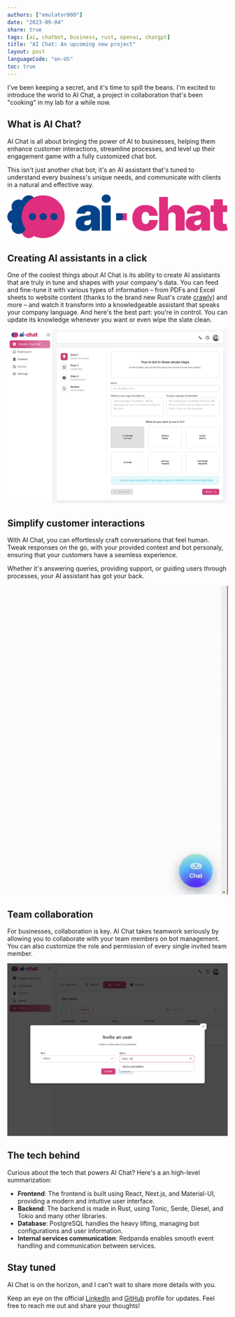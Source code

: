 ```yaml
---
authors: ["emulator000"]
date: "2023-09-04"
share: true
tags: [ai, chatbot, business, rust, openai, chatgpt]
title: "AI Chat: An upcoming new project"
layout: post
languageCode: "en-US"
toc: true
---
```


I've been keeping a secret, and it's time to spill the beans. I'm excited to introduce the world to AI Chat, a project
in collaboration that's been "cooking" in my lab for a while now.

## What is AI Chat?

AI Chat is all about bringing the power of AI to businesses, helping them enhance customer interactions, streamline
processes, and level up their engagement game with a fully customized chat bot.

This isn't just another chat bot; it's an AI assistant that's tuned to understand every business's unique needs, and
communicate with clients in a natural and effective way.

![ai-chat-logo](/assets/img/ai-chat/logo.png)

## Creating AI assistants in a click

One of the coolest things about AI Chat is its ability to create AI assistants that are truly in tune and shapes with
your company's data. You can feed and fine-tune it with various types of information – from PDFs and Excel sheets to
website content (thanks to the brand new Rust's crate [crawly](https://github.com/CrystalSoft/crawly)) and more – and watch it transform into a knowledgeable
assistant that speaks your company language. And here's the best part: you're in control. You can update its knowledge
whenever you want or even wipe the slate clean.

![ai-chat-screen1](/assets/img/ai-chat/screen1-en.png)

## Simplify customer interactions

With AI Chat, you can effortlessly craft conversations that feel human. Tweak responses on the go, with your provided
context and bot personaly, ensuring that your customers have a seamless experience.

Whether it's answering queries, providing support, or guiding users through processes, your AI assistant has got your back.

![ai-chat-video](/assets/img/ai-chat/video-en.gif)

## Team collaboration

For businesses, collaboration is key. AI Chat takes teamwork seriously by allowing you to collaborate with your team members
on bot management. You can also customize the role and permission of every single invited team member.

![ai-chat-screen2](/assets/img/ai-chat/screen2-en.png)

## The tech behind

Curious about the tech that powers AI Chat? Here's a an high-level summarization:

- **Frontend**: The frontend is built using React, Next.js, and Material-UI, providing a modern and intuitive user interface.
- **Backend**: The backend is made in Rust, using Tonic, Serde, Diesel, and Tokio and many other libraries.
- **Database**: PostgreSQL handles the heavy lifting, managing bot configurations and user information.
- **Internal services communication**: Redpanda enables smooth event handling and communication between services.

## Stay tuned

AI Chat is on the horizon, and I can't wait to share more details with you.

Keep an eye on the official [LinkedIn](https://www.linkedin.com/company/99948946/admin/feed/posts/) and
[GitHub](https://github.com/aichat-bot) profile for updates. Feel free to reach me out and share your thoughts!

